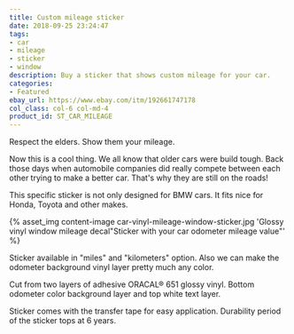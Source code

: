 ```yaml
---
title: Custom mileage sticker
date: 2018-09-25 23:24:47
tags:
- car
- mileage
- sticker
- window
description: Buy a sticker that shows custom mileage for your car.
categories:
- Featured
ebay_url: https://www.ebay.com/itm/192661747178
col_class: col-6 col-md-4
product_id: ST_CAR_MILEAGE
---
```


Respect the elders. Show them your mileage.

<!-- more -->
<!-- {% asset_img content-image custom-car-mileage-sticker-black.jpg 'Custom mileage sticker for any car model"Vinyl car sticker with your mileage"' %} -->

Now this is a cool thing. We all know that older cars were build tough. Back those days when automobile companies did really compete between each other trying to make a better car. That's why they are still on the roads!

This specific sticker is not only designed for BMW cars. It fits nice for Honda, Toyota and other makes.

{% asset_img content-image car-vinyl-mileage-window-sticker.jpg 'Glossy vinyl window mileage decal"Sticker with your car odometer mileage value"' %}

Sticker available in "miles" and "kilometers" option. Also we can make the odometer background vinyl layer pretty much any color.

Cut from two layers of adhesive ORACAL® 651 glossy vinyl. Bottom odometer color background layer and top white text layer.

Sticker comes with the transfer tape for easy application. Durability period of the sticker tops at 6 years.
